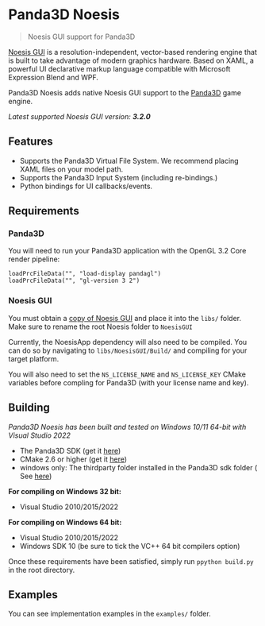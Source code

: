 # Panda3D Noesis

> Noesis GUI support for Panda3D

[Noesis GUI](https://www.noesisengine.com/) is a resolution-independent, vector-based rendering engine that is built to
take advantage of modern graphics
hardware. Based on XAML, a powerful UI declarative markup language compatible with Microsoft Expression Blend and WPF.

Panda3D Noesis adds native Noesis GUI support to the [Panda3D](https://www.panda3d.org/) game engine.

*Latest supported Noesis GUI version: **3.2.0***

## Features

- Supports the Panda3D Virtual File System. We recommend placing XAML files on your model path.
- Supports the Panda3D Input System (including re-bindings.)
- Python bindings for UI callbacks/events.

## Requirements

### Panda3D

You will need to run your Panda3D application with the OpenGL 3.2 Core render pipeline:

```
loadPrcFileData("", "load-display pandagl")
loadPrcFileData("", "gl-version 3 2")
```

### Noesis GUI

You must obtain a [copy of Noesis GUI](https://www.noesisengine.com/licensing.php) and place it into the `libs/` folder.
Make sure to rename the root Noesis folder
to `NoesisGUI`

Currently, the NoesisApp dependency will also need to be compiled. You can do so by navigating
to `libs/NoesisGUI/Build/` and compiling for your target platform.

You will also need to set the `NS_LICENSE_NAME` and `NS_LICENSE_KEY` CMake variables before compling for Panda3D (with
your license
name and key).

## Building

*Panda3D Noesis has been built and tested on Windows 10/11 64-bit with Visual Studio 2022*

- The Panda3D SDK (get it <a href="http://www.panda3d.org/download.php?sdk">here</a>)
- CMake 2.6 or higher (get it <a href="https://cmake.org/download/">here</a>)
- windows only: The thirdparty folder installed in the Panda3D sdk folder (
  See <a href="https://www.panda3d.org/forums/viewtopic.php?f=9&t=18775">here</a>)

**For compiling on Windows 32 bit:**

- Visual Studio 2010/2015/2022

**For compiling on Windows 64 bit:**

- Visual Studio 2010/2015/2022
- Windows SDK 10 (be sure to tick the VC++ 64 bit compilers option)

Once these requirements have been satisfied, simply run `ppython build.py` in the root directory.

## Examples

You can see implementation examples in the `examples/` folder.
